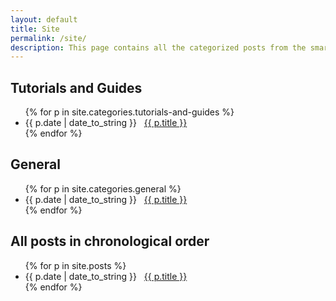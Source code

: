 ```yaml
---
layout: default
title: Site
permalink: /site/
description: This page contains all the categorized posts from the smart learning website. This is an archive of work from 2016-2021.
---
```



## Tutorials and Guides

<nav id="secondary-nav">
	<ul>
{% for p in site.categories.tutorials-and-guides %}
 <li><span>{{ p.date | date_to_string }}</span> &nbsp; <a href="{{ p.url | relative_url }}" itemprop="url"><span itemprop="name"> {{ p.title }}</span></a></li>
{% endfor %}
     </ul>
</nav>

## General
<nav id="secondary-nav">
	<ul>
{% for p in site.categories.general %}
 <li><span>{{ p.date | date_to_string }}</span> &nbsp; <a href="{{ p.url | relative_url }}" itemprop="url"><span itemprop="name"> {{ p.title }}</span></a></li>
{% endfor %}
     </ul>
</nav>


## All posts in chronological order
<nav id="secondary-nav">
	<ul>
{% for p in site.posts %}
 <li><span>{{ p.date | date_to_string }}</span> &nbsp; <a href="{{ p.url | relative_url }}" itemprop="url">
            <span itemprop="name"> {{ p.title }}</span></a></li>
{% endfor %}

</ul>
</nav>


<!-- <div class="blog list">
    <h1>Filed Under <small>#{{ page.tag }}</small></h1>

    {% for post in site.categories[page.tag] %}
        {% include post_preview.html %}
    {% endfor %}
</div>
 -->



<!-- {% for category in site.categories %}
    {{ category | first }}
{% endfor %}
 -->


<!-- <div class="post-categories">
  {% if post %}
    {% assign categories = post.categories %}
  {% else %}
    {% assign categories = page.categories %}
  {% endif %} Categories:
  {% for category in categories %}
 <a href="{{site.baseurl}}/categories/{{category|slugize}}">{{category}}</a>
  {% unless forloop.last %} | {% endunless %}
  {% endfor %}
</div> -->








<!-- {% for tag in site.tags %}
  <h3>{{ tag[0] }}</h3>
  <ul>
    {% for post in tag[1] %}
      <li><a href="{{ post.url }}">{{ post.title }}</a></li>
    {% endfor %}
  </ul>
{% endfor %}
 -->



<!-- <nav id="primary-nav" itemscope itemtype="http://schema.org/SiteNavigationElement" aria-label="Main navigation">
  <ul id="menu-main-navigation" class="menu">
{% for path in page_paths %}
      {% assign my_page = site.pages | where: "path", path | first %}
      {% if my_page.title %}
        <li class="menu-item">
          <a href="{{ my_page.url | relative_url }}" itemprop="url">
            <span itemprop="name">{{ my_page.title | escape }}</span>
          </a>
        </li>
      {% endif %}
    {% endfor %}
     </ul>
</nav> -->


